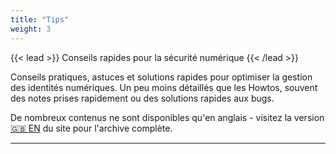 ```yaml
---
title: "Tips"
weight: 3
---
```


{{< lead >}}
Conseils rapides pour la sécurité numérique
{{< /lead >}}

Conseils pratiques, astuces et solutions rapides pour optimiser la gestion des identités numériques. Un peu moins détaillés que les Howtos, souvent des notes prises rapidement ou des solutions rapides aux bugs.

De nombreux contenus ne sont disponibles qu'en anglais - visitez la version [🇬🇧 EN](/en) du site pour l'archive complète.

---
